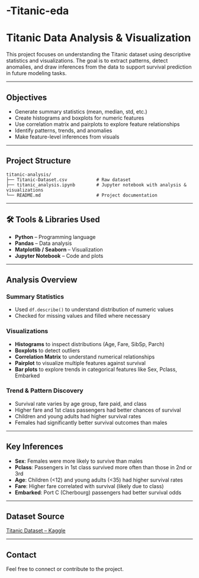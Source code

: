 # -Titanic-eda

# Titanic Data Analysis & Visualization

This project focuses on understanding the Titanic dataset using descriptive statistics and visualizations. The goal is to extract patterns, detect anomalies, and draw inferences from the data to support survival prediction in future modeling tasks.

---

## Objectives

- Generate summary statistics (mean, median, std, etc.)
- Create histograms and boxplots for numeric features
- Use correlation matrix and pairplots to explore feature relationships
- Identify patterns, trends, and anomalies
- Make feature-level inferences from visuals

---

## Project Structure

```
titanic-analysis/
├── Titanic-Dataset.csv           # Raw dataset
├── titanic_analysis.ipynb        # Jupyter notebook with analysis & visualizations
└── README.md                     # Project documentation
```

---

## 🛠️ Tools & Libraries Used

- **Python** – Programming language
- **Pandas** – Data analysis
- **Matplotlib / Seaborn** – Visualization
- **Jupyter Notebook** – Code and plots

---

##  Analysis Overview

### Summary Statistics
- Used `df.describe()` to understand distribution of numeric values
- Checked for missing values and filled where necessary

### Visualizations
- **Histograms** to inspect distributions (Age, Fare, SibSp, Parch)
- **Boxplots** to detect outliers
- **Correlation Matrix** to understand numerical relationships
- **Pairplot** to visualize multiple features against survival
- **Bar plots** to explore trends in categorical features like Sex, Pclass, Embarked

### Trend & Pattern Discovery
- Survival rate varies by age group, fare paid, and class
- Higher fare and 1st class passengers had better chances of survival
- Children and young adults had higher survival rates
- Females had significantly better survival outcomes than males

---

##  Key Inferences

- **Sex**: Females were more likely to survive than males
- **Pclass**: Passengers in 1st class survived more often than those in 2nd or 3rd
- **Age**: Children (<12) and young adults (<35) had higher survival rates
- **Fare**: Higher fare correlated with survival (likely due to class)
- **Embarked**: Port C (Cherbourg) passengers had better survival odds

---

##  Dataset Source

[Titanic Dataset – Kaggle](https://www.kaggle.com/competitions/titanic/data)

---

## Contact

Feel free to connect or contribute to the project.
